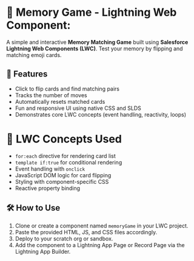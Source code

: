 # 🧠 Memory Game - Lightning Web Component:

A simple and interactive **Memory Matching Game** built using **Salesforce Lightning Web Components (LWC)**. Test your memory by flipping and matching emoji cards.

## 🚀 Features

- Click to flip cards and find matching pairs
- Tracks the number of moves
- Automatically resets matched cards
- Fun and responsive UI using native CSS and SLDS
- Demonstrates core LWC concepts (event handling, reactivity, loops)


# 🧩 LWC Concepts Used

- `for:each` directive for rendering card list
- `template if:true` for conditional rendering
- Event handling with `onclick`
- JavaScript DOM logic for card flipping
- Styling with component-specific CSS
- Reactive property binding

## 🛠️ How to Use

1. Clone or create a component named `memoryGame` in your LWC project.
2. Paste the provided HTML, JS, and CSS files accordingly.
3. Deploy to your scratch org or sandbox.
4. Add the component to a Lightning App Page or Record Page via the Lightning App Builder.
